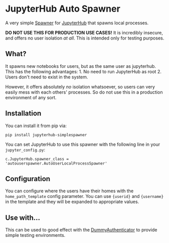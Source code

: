 # JupyterHub Auto Spawner

A very simple [Spawner](https://github.com/jupyter/jupyterhub/wiki/Spawners) for
[JupyterHub](https://github.com/jupyter/jupyterhub) that spawns local processes.

**DO NOT USE THIS FOR PRODUCTION USE CASES!** It is incredibly insecure, and
offers no user isolation *at all*. This is intended only for testing purposes.

## What? ##

It spawns new notebooks for users, but as the same user as jupyterhub. This
has the following advantages:
    1. No need to run JupyterHub as root
    2. Users don't need to exist in the system.

However, it offers absolutely *no* isolation whatsoever, so users can very
easily mess with each others' processes. So do not use this in a production
environment of any sort.

## Installation ##

You can install it from pip via:

```
pip install jupyterhub-simplespawner
```

You can set JupyterHub to use this spawner with the following line in your
`jupyter_config.py`:

```
c.JupyterHub.spawner_class = 'autouserspawner.AutoUserLocalProcessSpawner'
```

## Configuration ##

You can configure where the users have their homes with the `home_path_template`
config parameter. You can use `{userid}` and `{username}` in the template and
they will be expanded to appropriate values.

## Use with... ##

This can be used to good effect with the [DummyAuthenticator](https://github.com/yuvipanda/jupyterhub-dummy-authenticator)
to provide simple testing environments.
